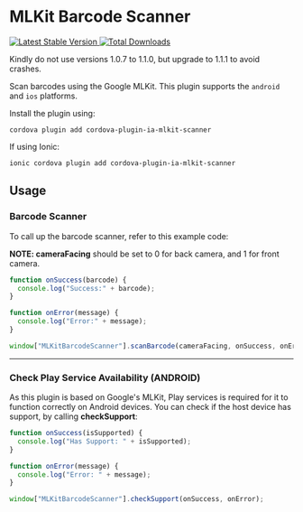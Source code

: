 # MLKit Barcode Scanner

[![Latest Stable Version](https://img.shields.io/npm/v/cordova-plugin-ia-mlkit-scanner.svg) ](https://npm-stat.com/charts.html?package=cordova-plugin-ia-mlkit-scanner)
[![Total Downloads](https://img.shields.io/npm/dt/cordova-plugin-ia-mlkit-scanner.svg)](https://npm-stat.com/charts.html?package=cordova-plugin-ia-mlkit-scanner)

Kindly do not use versions 1.0.7 to 1.1.0, but upgrade to 1.1.1 to avoid crashes.

Scan barcodes using the Google MLKit. This plugin supports the `android` and `ios` platforms.

Install the plugin using:

```
cordova plugin add cordova-plugin-ia-mlkit-scanner
```

If using Ionic:

```
ionic cordova plugin add cordova-plugin-ia-mlkit-scanner
```

## Usage

### Barcode Scanner

To call up the barcode scanner, refer to this example code:

**NOTE: cameraFacing** should be set to 0 for back camera, and 1 for front camera.

```javascript
function onSuccess(barcode) {
  console.log("Success:" + barcode);
}

function onError(message) {
  console.log("Error:" + message);
}

window["MLKitBarcodeScanner"].scanBarcode(cameraFacing, onSuccess, onError);
```

---

### Check Play Service Availability (ANDROID)

As this plugin is based on Google's MLKit, Play services is required for it to function correctly on Android devices. You can check if the host device has support, by calling **checkSupport**:

```javascript
function onSuccess(isSupported) {
  console.log("Has Support: " + isSupported);
}

function onError(message) {
  console.log("Error: " + message);
}

window["MLKitBarcodeScanner"].checkSupport(onSuccess, onError);
```
